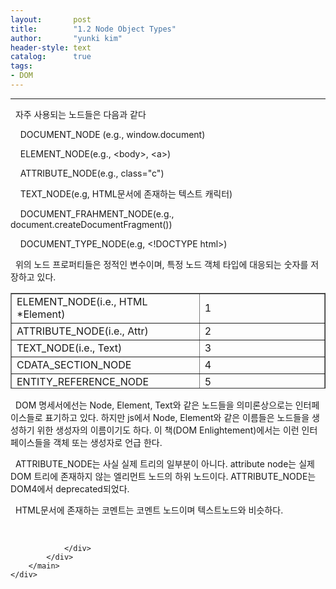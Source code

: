 ```yaml
---
layout:       post
title:        "1.2 Node Object Types"
author:       "yunki kim"
header-style: text
catalog:      true
tags: 
- DOM
---
```


<head></head>
<body id="tt-body-page" class="">
<div id="wrap" class="wrap-right">
    <div id="container">
        <main class="main ">
            <div class="area-main">
                <div class="area-view">
                    <div class="article-header"></div>
                    <hr>
                    <div class="article-view">
                        <div class="contents_style">
                            <p data-ke-size="size16">&nbsp; 자주 사용되는 노드들은 다음과 같다</p>
<p data-ke-size="size16">&nbsp; &nbsp; DOCUMENT_NODE (e.g., window.document)</p>
<p data-ke-size="size16">&nbsp; &nbsp; ELEMENT_NODE(e.g., &lt;body&gt;, &lt;a&gt;)</p>
<p data-ke-size="size16">&nbsp; &nbsp; ATTRIBUTE_NODE(e.g., class="c")</p>
<p data-ke-size="size16">&nbsp; &nbsp; TEXT_NODE(e.g, HTML문서에 존재하는 텍스트 캐릭터)</p>
<p data-ke-size="size16">&nbsp; &nbsp; DOCUMENT_FRAHMENT_NODE(e.g., document.createDocumentFragment())</p>
<p data-ke-size="size16">&nbsp; &nbsp; DOCUMENT_TYPE_NODE(e.g, &lt;!DOCTYPE html&gt;)</p>
<p data-ke-size="size16">&nbsp; 위의 노드 프로퍼티들은 정적인 변수이며, 특정 노드 객체 타입에 대응되는 숫자를 저장하고 있다.</p>
<table style="border-collapse: collapse; width: 100%; height: 153px;" border="1" data-ke-align="alignLeft">
<tbody>
<tr style="height: 17px;">
<td style="width: 50%; height: 17px;">ELEMENT_NODE(i.e., HTML *Element)</td>
<td style="width: 50%; height: 17px;">1</td>
</tr>
<tr style="height: 17px;">
<td style="width: 50%; height: 17px;">ATTRIBUTE_NODE(i.e., Attr)</td>
<td style="width: 50%; height: 17px;">2</td>
</tr>
<tr style="height: 17px;">
<td style="width: 50%; height: 17px;">TEXT_NODE(i.e., Text)</td>
<td style="width: 50%; height: 17px;">3</td>
</tr>
<tr style="height: 17px;">
<td style="width: 50%; height: 17px;">CDATA_SECTION_NODE</td>
<td style="width: 50%; height: 17px;">4</td>
</tr>
<tr style="height: 17px;">
<td style="width: 50%; height: 17px;">ENTITY_REFERENCE_NODE</td>
<td style="width: 50%; height: 17px;">5</td>
</tr>
<tr>
<td style="width: 50%;">ENTITY_NODE</td>
<td style="width: 50%;">6</td>
</tr>
<tr>
<td style="width: 50%;">PROCESSING_INSTRUCTINO_NODE</td>
<td style="width: 50%;">7</td>
</tr>
<tr style="height: 17px;">
<td style="width: 50%; height: 17px;">COMMENT_NODE</td>
<td style="width: 50%; height: 17px;">8</td>
</tr>
<tr style="height: 17px;">
<td style="width: 50%; height: 17px;">DOCUMENT_NODE(i.e., HTMLDocument)</td>
<td style="width: 50%; height: 17px;">9</td>
</tr>
<tr style="height: 17px;">
<td style="width: 50%; height: 17px;">DOCUMENT_TYPE_NODE(i.e., DocumentType)</td>
<td style="width: 50%; height: 17px;">10</td>
</tr>
<tr>
<td style="width: 50%;">DOCUMENT_FRAGEMENT_NODE(i.e., DocumentFragment)</td>
<td style="width: 50%;">11</td>
</tr>
<tr style="height: 17px;">
<td style="width: 50%; height: 17px;">NOTATION_NODE</td>
<td style="width: 50%; height: 17px;">12</td>
</tr>
</tbody>
</table>
<p data-ke-size="size16">&nbsp; DOM 명세서에선는 Node, Element, Text와 같은 노드들을 의미론상으로는 인터페이스들로 표기하고 있다. 하지만 js에서 Node, Element와 같은 이름들은 노드들을 생성하기 위한 생성자의 이름이기도 하다. 이 책(DOM Enlightement)에서는 이런 인터페이스들을 객체 또는 생성자로 언급 한다.</p>
<p data-ke-size="size16">&nbsp; ATTRIBUTE_NODE는 사실 실제 트리의 일부분이 아니다. attribute node는 실제 DOM 트리에 존재하지 않는 엘리먼트 노드의 하위 노드이다. ATTRIBUTE_NODE는 DOM4에서 deprecated되었다.</p>
<p data-ke-size="size16">&nbsp; HTML문서에 존재하는 코멘트는 코멘트 노드이며 텍스트노드와 비슷하다.</p>
                        </div>
                        <br>
                        <div class="tags"></div>
                    </div>
                    
                </div>
            </div>
        </main>
    </div>
</div>


</body>
